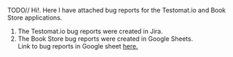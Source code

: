 
TODO//
Hi!.
Here I have attached bug reports for the Testomat.io and Book Store applications.
<ol>
  <li>The Testomat.io bug reports were created in Jira.</li>
  <li>The Book Store bug reports were created in Google Sheets. 
    <br>
  Link to bug reports in Google sheet <a href="https://docs.google.com/spreadsheets/d/1oprHB6L1n0X1c3QTfigsK5AcIUwJCT3QBjTxKwp6fD4/edit?usp=sharing" target="_blank">here.</a>
  </li>
</ol>
